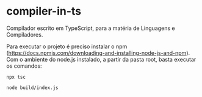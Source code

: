 # compiler-in-ts
Compilador escrito em TypeScript, para a matéria de Linguagens e Compiladores.

Para executar o projeto é preciso instalar o npm (https://docs.npmjs.com/downloading-and-installing-node-js-and-npm). Com o ambiente do node.js instalado, a partir da pasta root, basta executar os comandos:

`npx tsc`

`node build/index.js`
